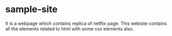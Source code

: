 # sample-site
It is a webpage which contains replica of netflix page.
This website contains all the elements related to html with some css elements also.
